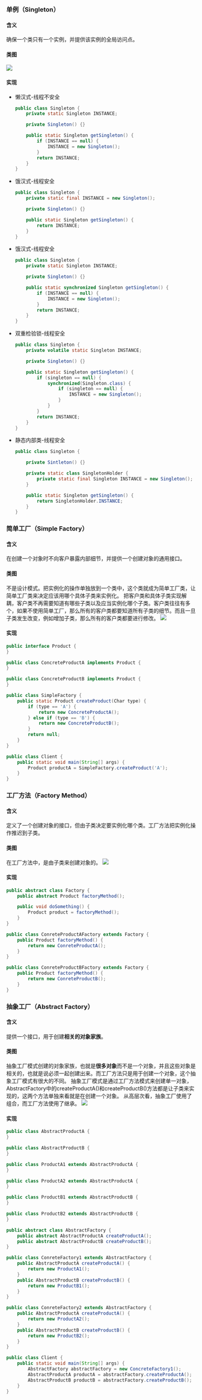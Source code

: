### 单例（Singleton）
#### 含义
确保一个类只有一个实例，并提供该实例的全局访问点。
#### 类图
![](./pic/单例模式.png)
#### 实现
+ 懒汉式-线程不安全
    ```java
    public class Singleton {
        private static Singleton INSTANCE;

        private Singleton() {}

        public static Singleton getSingleton() {
            if (INSTANCE == null) {
                INSTANCE = new Singleton();
            }
            return INSTANCE;
        }
    }
    ```

+ 饿汉式-线程安全
    ```java
    public class Singleton {
        private static final INSTANCE = new Singleton();

        private Singleton() {}

        public static Singleton getSingleton() {
            return INSTANCE;
        }
    }
    ```

+ 饿汉式-线程安全
    ```java
    public class Singleton {
        private static Singleton INSTANCE;

        private Singleton() {}

        public static synchronized Singleton getSingleton() {
            if (INSTANCE == null) {
                INSTANCE = new Singleton();
            }
            return INSTANCE;
        }
    }
    ```

+ 双重检验锁-线程安全
    ```java
    public class Singleton {
        private volatile static Singleton INSTANCE;

        private Singleton() {}

        public static Singleton getSingleton() {
            if (singleton == null) {
                synchronized(Singleton.class) {
                    if (singleton == null) {
                        INSTANCE = new Singleton();
                    }
                }
            }
            return INSTANCE;
        }
    }
    ```

+ 静态内部类-线程安全
    ```java
    public class Singleton {

        private Sintleton() {}

        private static class SingletonHolder {
            private static final Singleton INSTANCE = new Singleton();
        }

        public static Singleton getSingleton() {
            return SingletonHolder.INSTANCE;
        }
    }
    ```

### 简单工厂（Simple Factory）
#### 含义
在创建一个对象时不向客户暴露内部细节，并提供一个创建对象的通用接口。
#### 类图
不是设计模式。把实例化的操作单独放到一个类中，这个类就成为简单工厂类，让简单工厂类来决定应该用哪个具体子类来实例化。
把客户类和具体子类实现解耦，客户类不再需要知道有哪些子类以及应当实例化哪个子类。客户类往往有多个，如果不使用简单工厂，那么所有的客户类都要知道所有子类的细节。而且一旦子类发生改变，例如增加子类，那么所有的客户类都要进行修改。
![](./pic/简单工厂.png)
#### 实现
```java
public interface Product {
}
```
```java
public class ConcreteProductA implements Product {
}
```
```java
public class ConcreteProductB implements Product {
}
```
```java
public class SimpleFactory {
    public static Product createProduct(Char type) {
        if (type == 'A') {
            return new ConcreteProductA();
        } else if (type == 'B') {
            return new ConcreteProductB();
        }
        return null;
    }
}
```
```java
public class Client {
    public static void main(String[] args) {
        Product productA = SimpleFactory.createProduct('A');
    }
}
```

### 工厂方法（Factory Method）
#### 含义
定义了一个创建对象的接口，但由子类决定要实例化哪个类。工厂方法把实例化操作推迟到子类。
#### 类图
在工厂方法中，是由子类来创建对象的。
![](./pic/工厂方法.png)
#### 实现
```java
public abstract class Factory {
    public abstract Product factoryMethod();

    public void doSomething() {
        Product product = factoryMethod();
    }
}
```
```java
public class ConreteProductAFactory extends Factory {
    public Product factoryMethod() {
        return new ConreteProductA();
    }
}
```
```java
public class ConreteProductBFactory extends Factory {
    public Product factoryMethod() {
        return new ConreteProductB();
    }
}
```

### 抽象工厂（Abstract Factory）
#### 含义
提供一个接口，用于创建**相关的对象家族**。
#### 类图
抽象工厂模式创建的对象家族，也就是**很多对象**而不是一个对象，并且这些对象是相关的，也就是说必须一起创建出来。而工厂方法只是用于创建一个对象，这个抽象工厂模式有很大的不同。
抽象工厂模式是通过工厂方法模式来创建单一对象，AbstractFactory中的createProductA()和createProductB()方法都是让子类来实现的，这两个方法单独来看就是在创建一个对象。
从高层次看，抽象工厂使用了组合，而工厂方法使用了继承。
![](./pic/抽象工厂.png)
#### 实现
```java
public class AbstractProductA {
}
```
```java
public class AbstractProductB {
}
```
```java
public class ProductA1 extends AbstractProductA {
}
```
```java
public class ProductA2 extends AbstractProductA {
}
```
```java
public class ProductB1 extends AbstractProductB {
}
```
```java
public class ProductB2 extends AbstractProductB {
}
```
```java
public abstract class AbstractFactory {
    public abstract AbstractProductA createProductA();
    public abstract AbstractProductB createProductB();
}
```
```java
public class ConreteFactory1 extends AbstractFactory {
    public AbstractProductA createProductA() {
        return new ProductA1();
    }
    public AbstractProductB createProductB() {
        return new ProductB1();
    }
}
```
```java
public class ConreteFactory2 extends AbstractFactory {
    public AbstractProductA createProductA() {
        return new ProductA2();
    }
    public AbstractProductB createProductB() {
        return new ProductB2();
    }
}
```
```java
public class Client {
    public static void main(String[] args) {
        AbstractFactory abstractFactory = new ConcreteFactory1();
        AbstractProductA productA = abstractFactory.createProductA();
        AbstractProductB productB = abstractFactory.createProductB();
    }
}
```